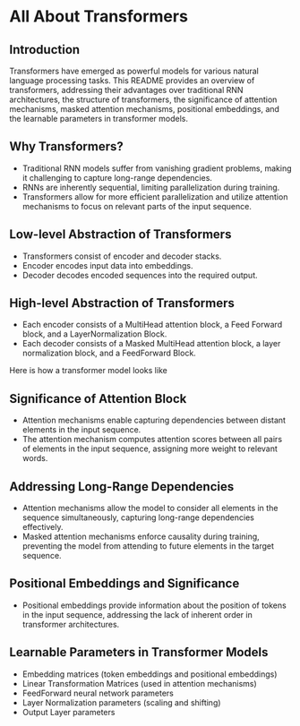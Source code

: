 # All About Transformers

## Introduction
Transformers have emerged as powerful models for various natural language processing tasks. This README provides an overview of transformers, addressing their advantages over traditional RNN architectures, the structure of transformers, the significance of attention mechanisms, masked attention mechanisms, positional embeddings, and the learnable parameters in transformer models.

## Why Transformers?
- Traditional RNN models suffer from vanishing gradient problems, making it challenging to capture long-range dependencies.
- RNNs are inherently sequential, limiting parallelization during training.
- Transformers allow for more efficient parallelization and utilize attention mechanisms to focus on relevant parts of the input sequence.

## Low-level Abstraction of Transformers
- Transformers consist of encoder and decoder stacks.
- Encoder encodes input data into embeddings.
- Decoder decodes encoded sequences into the required output.

## High-level Abstraction of Transformers
- Each encoder consists of a MultiHead attention block, a Feed Forward block, and a LayerNormalization Block.
- Each decoder consists of a Masked MultiHead attention block, a layer normalization block, and a FeedForward Block.

Here is how a transformer model looks like


## Significance of Attention Block
- Attention mechanisms enable capturing dependencies between distant elements in the input sequence.
- The attention mechanism computes attention scores between all pairs of elements in the input sequence, assigning more weight to relevant words.

## Addressing Long-Range Dependencies
- Attention mechanisms allow the model to consider all elements in the sequence simultaneously, capturing long-range dependencies effectively.
- Masked attention mechanisms enforce causality during training, preventing the model from attending to future elements in the target sequence.

## Positional Embeddings and Significance
- Positional embeddings provide information about the position of tokens in the input sequence, addressing the lack of inherent order in transformer architectures.

## Learnable Parameters in Transformer Models
- Embedding matrices (token embeddings and positional embeddings)
- Linear Transformation Matrices (used in attention mechanisms)
- FeedForward neural network parameters
- Layer Normalization parameters (scaling and shifting)
- Output Layer parameters
